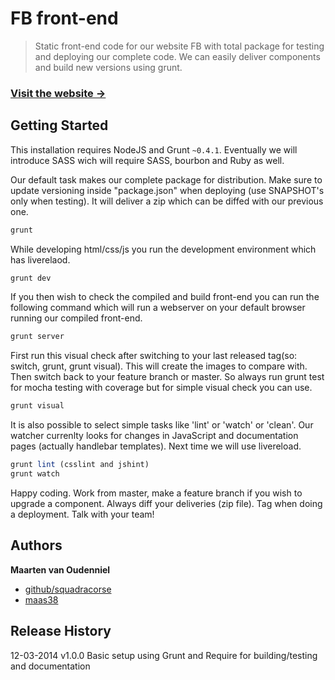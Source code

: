# FB front-end 

> Static front-end code for our website FB with total package for testing and deploying our complete code. We can easily deliver components and build new versions using grunt.

### [Visit the website →](http://www.maas38.com)

## Getting Started
This installation requires NodeJS and Grunt `~0.4.1`. Eventually we will introduce SASS wich will require SASS, bourbon and Ruby as well.

Our default task makes our complete package for distribution. Make sure to update versioning inside "package.json" when deploying (use SNAPSHOT's only when testing). It will deliver a zip which can be diffed with our previous one.

```bash
grunt
```

While developing html/css/js you run the development environment which has liverelaod.

```bash
grunt dev
```

If you then wish to check the compiled and build front-end you can run the following command which will run a webserver on your default browser running our compiled front-end.

```bash
grunt server
```

First run this visual check after switching to your last released tag(so: switch, grunt, grunt visual). This will create the images to compare with. Then switch back to your feature branch or master. So always run grunt test for mocha testing with coverage but for simple visual check you can use.

```bash
grunt visual
```

It is also possible to select simple tasks like 'lint' or 'watch' or 'clean'. Our watcher currenlty looks for changes in JavaScript and documentation pages (actually handlebar templates). Next time we will use livereload.

```js
grunt lint (csslint and jshint)
grunt watch
```

Happy coding. Work from master, make a feature branch if you wish to upgrade a component. Always diff your deliveries (zip file). Tag when doing a deployment. Talk with your team!

## Authors

**Maarten van Oudenniel**

+ [github/squadracorse](https://github.com/squadracorse)
+ [maas38](http://maas38.com)


## Release History

12-03-2014 v1.0.0 Basic setup using Grunt and Require for building/testing and documentation
